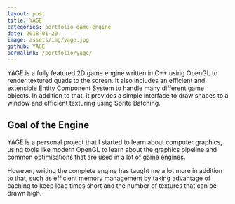 ```yaml
---
layout: post
title: YAGE
categories: portfolio game-engine
date: 2018-01-20
image: assets/img/yage.jpg
github: YAGE
permalink: /portfolio/yage/
---
```


YAGE is a fully featured 2D game engine written in C++ using OpenGL to render
textured quads to the screen. It also includes an efficient and extensible
Entity Component System to handle many different game objects. In addition to
that, it provides a simple interface to draw shapes to a window and efficient
texturing using Sprite Batching.

## Goal of the Engine

YAGE is a personal project that I started to learn about computer graphics,
using tools like modern OpenGL to learn about the graphics pipeline and common
optimisations that are used in a lot of game engines.

However, writing the complete engine has taught me a lot more in addition to
that, such as efficient memory management by taking advantage of caching to keep
load times short and the number of textures that can be drawn high.

